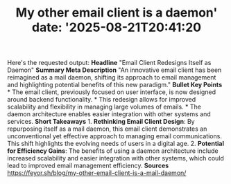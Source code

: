 ﻿---
title: "My other email client is a daemon'
date: '2025-08-21T20:41:20"
category: "Markets"
summary: ""
slug: "my other email client is a daemon"
source_urls:
  - "https://feyor.sh/blog/my-other-email-client-is-a-mail-daemon/"
seo:
  title: "My other email client is a daemon | Hash n Hedge'
  description: '"
  keywords: ["news", "markets", "brief"]
---
Here's the requested output:  **Headline** "Email Client Redesigns Itself as Daemon"  **Summary Meta Description** "An innovative email client has been reimagined as a mail daemon, shifting its approach to email management and highlighting potential benefits of this new paradigm."  **Bullet Key Points**  * The email client, previously focused on user interface, is now designed around backend functionality. * This redesign allows for improved scalability and flexibility in managing large volumes of emails. * The daemon architecture enables easier integration with other systems and services.  **Short Takeaways**  1. **Rethinking Email Client Design**: By repurposing itself as a mail daemon, this email client demonstrates an unconventional yet effective approach to managing email communications. This shift highlights the evolving needs of users in a digital age. 2. **Potential for Efficiency Gains**: The benefits of using a daemon architecture include increased scalability and easier integration with other systems, which could lead to improved email management efficiency.  **Sources** https://feyor.sh/blog/my-other-email-client-is-a-mail-daemon/ 
